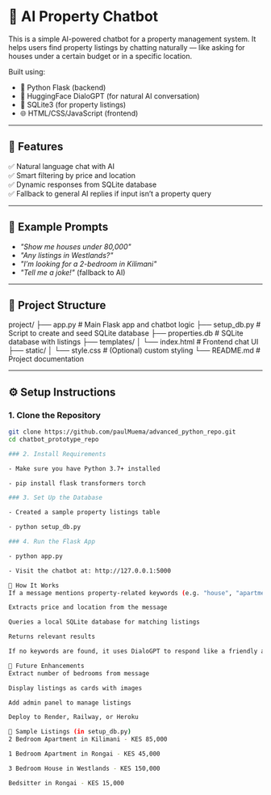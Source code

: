 # 🏡 AI Property Chatbot

This is a simple AI-powered chatbot for a property management system. It helps users find property listings by chatting naturally — like asking for houses under a certain budget or in a specific location.

Built using:
- 🐍 Python Flask (backend)
- 🤖 HuggingFace DialoGPT (for natural AI conversation)
- 💾 SQLite3 (for property listings)
- 🌐 HTML/CSS/JavaScript (frontend)

---

## 🚀 Features

✅ Natural language chat with AI  
✅ Smart filtering by price and location  
✅ Dynamic responses from SQLite database  
✅ Fallback to general AI replies if input isn’t a property query

---

## 🧠 Example Prompts

- _"Show me houses under 80,000"_  
- _"Any listings in Westlands?"_  
- _"I’m looking for a 2-bedroom in Kilimani"_  
- _"Tell me a joke!"_ (fallback to AI)

---

## 📁 Project Structure

project/
├── app.py # Main Flask app and chatbot logic
├── setup_db.py # Script to create and seed SQLite database
├── properties.db # SQLite database with listings
├── templates/
│ └── index.html # Frontend chat UI
├── static/
│ └── style.css # (Optional) custom styling
└── README.md # Project documentation


---

## ⚙️ Setup Instructions

### 1. Clone the Repository

```bash
git clone https://github.com/paulMuema/advanced_python_repo.git
cd chatbot_prototype_repo

### 2. Install Requirements

- Make sure you have Python 3.7+ installed

- pip install flask transformers torch

### 3. Set Up the Database

- Created a sample property listings table

- python setup_db.py

### 4. Run the Flask App

- python app.py

- Visit the chatbot at: http://127.0.0.1:5000

💬 How It Works
If a message mentions property-related keywords (e.g. "house", "apartment", "under 100k"), the bot:

Extracts price and location from the message

Queries a local SQLite database for matching listings

Returns relevant results

If no keywords are found, it uses DialoGPT to respond like a friendly assistant.

🔮 Future Enhancements
Extract number of bedrooms from message

Display listings as cards with images

Add admin panel to manage listings

Deploy to Render, Railway, or Heroku

🧪 Sample Listings (in setup_db.py)
2 Bedroom Apartment in Kilimani - KES 85,000

1 Bedroom Apartment in Rongai - KES 45,000

3 Bedroom House in Westlands - KES 150,000

Bedsitter in Rongai - KES 15,000